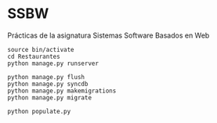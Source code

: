 # SSBW
Prácticas de la asignatura Sistemas Software Basados en Web

```
source bin/activate
cd Restaurantes
python manage.py runserver

python manage.py flush
python manage.py syncdb
python manage.py makemigrations
python manage.py migrate

python populate.py
```
